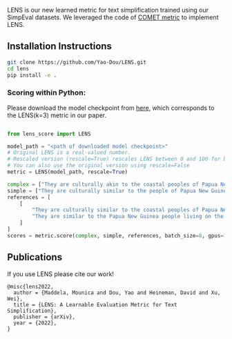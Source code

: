 LENS is our new learned metric for text simplification trained using our SimpEval datasets. 
We leveraged the code of [COMET metric](https://github.com/Unbabel/COMET) to implement LENS.

## Installation Instructions

```bash
git clone https://github.com/Yao-Dou/LENS.git
cd lens
pip install -e .
```

### Scoring within Python:
Please download the model checkpoint from [here](https://drive.google.com/drive/folders/1unqQ_bpUjOdXcjTV6YmgCWF3l0sMcCvv), which corresponds to the LENS(k=3) metric in our paper.

```python

from lens_score import LENS

model_path = "<path of downloaded model checkpoint>"
# Original LENS is a real-valued number. 
# Rescaled version (rescale=True) rescales LENS between 0 and 100 for better interpretability. 
# You can also use the original version using rescale=False
metric = LENS(model_path, rescale=True)

complex = ["They are culturally akin to the coastal peoples of Papua New Guinea."]
simple = ["They are culturally similar to the people of Papua New Guinea."]
references = [
    [
        "They are culturally similar to the coastal peoples of Papua New Guinea.",
        "They are similar to the Papua New Guinea people living on the coast."
    ]
]
scores = metric.score(complex, simple, references, batch_size=8, gpus=1)
```


## Publications
If you use LENS please cite our work! 

```angular2html
@misc{lens2022,
  author = {Maddela, Mounica and Dou, Yao and Heineman, David and Xu, Wei},
  title = {LENS: A Learnable Evaluation Metric for Text Simplification},
  publisher = {arXiv},
  year = {2022},
}
```




